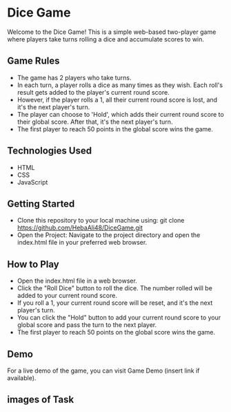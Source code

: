 # Dice Game

Welcome to the Dice Game! This is a simple web-based two-player game where players take turns rolling a dice and accumulate scores to win.

## Game Rules

- The game has 2 players who take turns.
- In each turn, a player rolls a dice as many times as they wish. Each roll's result gets added to the player's current round score.
- However, if the player rolls a 1, all their current round score is lost, and it's the next player's turn.
- The player can choose to 'Hold', which adds their current round score to their global score. After that, it's the next player's turn.
- The first player to reach 50 points in the global score wins the game.

## Technologies Used

- HTML
- CSS
- JavaScript

## Getting Started

- Clone this repository to your local machine using: git clone https://github.com/HebaAli48/DiceGame.git
- Open the Project: Navigate to the project directory and open the index.html file in your preferred web browser.

## How to Play

- Open the index.html file in a web browser.
- Click the "Roll Dice" button to roll the dice. The number rolled will be added to your current round score.
- If you roll a 1, your current round score will be reset, and it's the next player's turn.
- You can click the "Hold" button to add your current round score to your global score and pass the turn to the next player.
- The first player to reach 50 points on the global score wins the game.

## Demo

For a live demo of the game, you can visit Game Demo (insert link if available).

## images of Task

